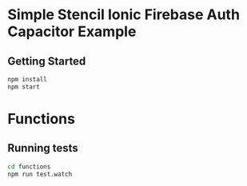 # Simple Stencil Ionic Firebase Auth Capacitor Example

## Getting Started

```bash
npm install
npm start
```

# Functions

## Running tests
```bash
cd functions
npm run test.watch
```